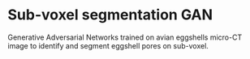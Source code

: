 # Sub-voxel segmentation GAN

Generative Adversarial Networks trained on avian eggshells micro-CT image to identify and segment eggshell pores on sub-voxel.

